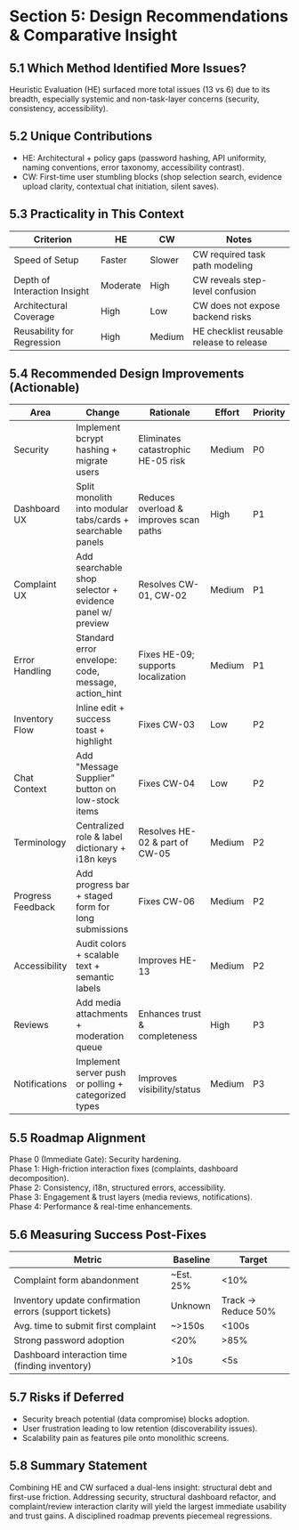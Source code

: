 # Section 5: Design Recommendations & Comparative Insight

## 5.1 Which Method Identified More Issues?

Heuristic Evaluation (HE) surfaced more total issues (13 vs 6) due to its breadth, especially systemic and non-task-layer concerns (security, consistency, accessibility).

## 5.2 Unique Contributions

- HE: Architectural + policy gaps (password hashing, API uniformity, naming conventions, error taxonomy, accessibility contrast).
- CW: First-time user stumbling blocks (shop selection search, evidence upload clarity, contextual chat initiation, silent saves).

## 5.3 Practicality in This Context

| Criterion                    | HE       | CW     | Notes                                    |
| ---------------------------- | -------- | ------ | ---------------------------------------- |
| Speed of Setup               | Faster   | Slower | CW required task path modeling           |
| Depth of Interaction Insight | Moderate | High   | CW reveals step-level confusion          |
| Architectural Coverage       | High     | Low    | CW does not expose backend risks         |
| Reusability for Regression   | High     | Medium | HE checklist reusable release to release |

## 5.4 Recommended Design Improvements (Actionable)

| Area              | Change                                                     | Rationale                              | Effort | Priority |
| ----------------- | ---------------------------------------------------------- | -------------------------------------- | ------ | -------- |
| Security          | Implement bcrypt hashing + migrate users                   | Eliminates catastrophic HE-05 risk     | Medium | P0       |
| Dashboard UX      | Split monolith into modular tabs/cards + searchable panels | Reduces overload & improves scan paths | High   | P1       |
| Complaint UX      | Add searchable shop selector + evidence panel w/ preview   | Resolves CW-01, CW-02                  | Medium | P1       |
| Error Handling    | Standard error envelope: code, message, action_hint        | Fixes HE-09; supports localization     | Medium | P1       |
| Inventory Flow    | Inline edit + success toast + highlight                    | Fixes CW-03                            | Low    | P2       |
| Chat Context      | Add "Message Supplier" button on low-stock items           | Fixes CW-04                            | Low    | P2       |
| Terminology       | Centralized role & label dictionary + i18n keys            | Resolves HE-02 & part of CW-05         | Medium | P2       |
| Progress Feedback | Add progress bar + staged form for long submissions        | Fixes CW-06                            | Medium | P2       |
| Accessibility     | Audit colors + scalable text + semantic labels             | Improves HE-13                         | Medium | P2       |
| Reviews           | Add media attachments + moderation queue                   | Enhances trust & completeness          | High   | P3       |
| Notifications     | Implement server push or polling + categorized types       | Improves visibility/status             | Medium | P3       |

## 5.5 Roadmap Alignment

Phase 0 (Immediate Gate): Security hardening.  
Phase 1: High-friction interaction fixes (complaints, dashboard decomposition).  
Phase 2: Consistency, i18n, structured errors, accessibility.  
Phase 3: Engagement & trust layers (media reviews, notifications).  
Phase 4: Performance & real-time enhancements.

## 5.6 Measuring Success Post-Fixes

| Metric                                                 | Baseline  | Target             |
| ------------------------------------------------------ | --------- | ------------------ |
| Complaint form abandonment                             | ~Est. 25% | <10%               |
| Inventory update confirmation errors (support tickets) | Unknown   | Track → Reduce 50% |
| Avg. time to submit first complaint                    | ~>150s    | <100s              |
| Strong password adoption                               | <20%      | >85%               |
| Dashboard interaction time (finding inventory)         | >10s      | <5s                |

## 5.7 Risks if Deferred

- Security breach potential (data compromise) blocks adoption.
- User frustration leading to low retention (discoverability issues).
- Scalability pain as features pile onto monolithic screens.

## 5.8 Summary Statement

Combining HE and CW surfaced a dual-lens insight: structural debt and first-use friction. Addressing security, structural dashboard refactor, and complaint/review interaction clarity will yield the largest immediate usability and trust gains. A disciplined roadmap prevents piecemeal regressions.
